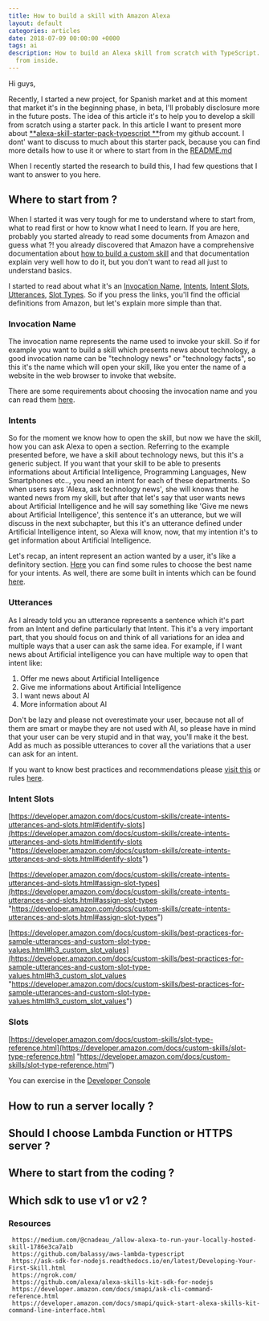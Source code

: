 ```yaml
---
title: How to build a skill with Amazon Alexa
layout: default
categories: articles
date: 2018-07-09 00:00:00 +0000
tags: ai
description: How to build an Alexa skill from scratch with TypeScript. Discover more
  from inside.
---
```

Hi guys,

Recently, I started a new project, for Spanish market and at this moment that market it's in the beginning phase, in beta, I'll probably disclosure more in the future posts. The idea of this article it's to help you to develop a skill from scratch using a starter pack. In this article I want to present more about [**alexa-skill-starter-pack-typescript **](https://github.com/boobo94/alexa-skill-starter-pack-typescript)from my github account. I dont' want to discuss to much about this starter pack, because you can find more details how to use it or where to start from in the [README.md](https://github.com/boobo94/alexa-skill-starter-pack-typescript/blob/master/README.md)

When I recently started the research to build this, I had few questions that I want to answer to you here. 

## Where to start from ?

When I started it was very tough for me to understand where to start from, what to read first or how to know what I need to learn. If you are here, probably you started already to read some documents from Amazon and guess what ?! you already discovered that Amazon have a comprehensive documentation about [how to build a custom skill](https://developer.amazon.com/docs/custom-skills/understanding-custom-skills.html) and that documentation explain very well how to do it, but you don't want to read all just to understand basics.

I started to read about what it's an [Invocation Name](https://developer.amazon.com/docs/custom-skills/choose-the-invocation-name-for-a-custom-skill.html), [Intents](https://developer.amazon.com/docs/custom-skills/create-the-interaction-model-for-your-skill.html#intents-and-slots), [Intent Slots](https://developer.amazon.com/docs/custom-skills/create-intents-utterances-and-slots.html#identify-slots), [Utterances](https://developer.amazon.com/docs/custom-skills/create-the-interaction-model-for-your-skill.html#sample-utterances), [Slot Types](https://developer.amazon.com/docs/custom-skills/create-intents-utterances-and-slots.html#identify-slots). So if you press the links, you'll find the official definitions from Amazon, but let's explain more simple than that.

### Invocation Name

The invocation name represents the name used to invoke your skill. So if for example you want to build a skill which presents news about technology, a good invocation name can be "technology news" or "technology facts", so this it's the name which will open your skill, like you enter the name of a website in the web browser to invoke that website. 

There are some requirements about choosing the invocation name and you can read them [here](https://developer.amazon.com/docs/custom-skills/choose-the-invocation-name-for-a-custom-skill.html#cert-invocation-name-req).

### Intents

So for the moment we know how to open the skill, but now we have the skill, how you can ask Alexa to open a section. Referring to the example presented before, we have a skill about technology news, but this it's a generic subject. If you want that your skill to be able to presents informations about Artificial Intelligence, Programming Languages, New Smartphones etc.., you need an intent for each of these departments. So when users says 'Alexa, ask technology news', she will knows that he wanted news from my skill, but after that let's say that user wants news about Artificial Intelligence and he will say something like 'Give me news about Artificial Intelligence', this sentence it's an utterance, but we will discuss in the next subchapter, but this it's an utterance defined under Artificial Intelligence intent, so Alexa will know, now, that my intention it's to get information about Artificial Intelligence.

Let's recap, an intent represent an action wanted by a user, it's like a definitory section. [Here](https://developer.amazon.com/docs/custom-skills/create-intents-utterances-and-slots.html#intent-name) you can find some rules to choose the best name for your intents. As well, there are some built in intents which can be found [here](https://developer.amazon.com/docs/custom-skills/built-in-intent-library.html).

### Utterances

As I already told you an utterance represents a sentence which it's part from an Intent and define particularly that Intent. This it's a very important part, that you should focus on and think of all variations for an idea and multiple ways that a user can ask the same idea. For example, if I want news about Artificial intelligence you can have multiple way to open that intent like:

1. Offer me news about Artificial Intelligence
2. Give me informations about Artificial Intelligence
3. I want news about AI
4. More information about AI

Don't be lazy and please not overestimate your user, because not all of them are smart or maybe they are not used with AI, so please have in mind that your user can be very stupid and in that way, you'll make it the best. Add as much as possible utterances to cover all the variations that a user can ask for an intent. 

If you want to know best practices and recommendations please [visit this](https://developer.amazon.com/docs/custom-skills/best-practices-for-sample-utterances-and-custom-slot-type-values.html) or rules [here](https://developer.amazon.com/docs/custom-skills/create-intents-utterances-and-slots.html#h3_intentref_rules).

### Intent Slots

[https://developer.amazon.com/docs/custom-skills/create-intents-utterances-and-slots.html#identify-slots](https://developer.amazon.com/docs/custom-skills/create-intents-utterances-and-slots.html#identify-slots "https://developer.amazon.com/docs/custom-skills/create-intents-utterances-and-slots.html#identify-slots")

[https://developer.amazon.com/docs/custom-skills/create-intents-utterances-and-slots.html#assign-slot-types](https://developer.amazon.com/docs/custom-skills/create-intents-utterances-and-slots.html#assign-slot-types "https://developer.amazon.com/docs/custom-skills/create-intents-utterances-and-slots.html#assign-slot-types")

[https://developer.amazon.com/docs/custom-skills/best-practices-for-sample-utterances-and-custom-slot-type-values.html#h3_custom_slot_values](https://developer.amazon.com/docs/custom-skills/best-practices-for-sample-utterances-and-custom-slot-type-values.html#h3_custom_slot_values "https://developer.amazon.com/docs/custom-skills/best-practices-for-sample-utterances-and-custom-slot-type-values.html#h3_custom_slot_values")

### Slots

[https://developer.amazon.com/docs/custom-skills/slot-type-reference.html](https://developer.amazon.com/docs/custom-skills/slot-type-reference.html "https://developer.amazon.com/docs/custom-skills/slot-type-reference.html")

You can exercise in the [Developer Console](https://developer.amazon.com/alexa/console/ask)

## How to run a server locally ?

## Should I choose Lambda Function or HTTPS server ?

## Where to start from the coding ?

## Which sdk to use v1 or v2 ?

###  Resources

     https://medium.com/@cnadeau_/allow-alexa-to-run-your-locally-hosted-skill-1786e3ca7a1b
     https://github.com/balassy/aws-lambda-typescript
     https://ask-sdk-for-nodejs.readthedocs.io/en/latest/Developing-Your-First-Skill.html
     https://ngrok.com/
     https://github.com/alexa/alexa-skills-kit-sdk-for-nodejs
     https://developer.amazon.com/docs/smapi/ask-cli-command-reference.html
     https://developer.amazon.com/docs/smapi/quick-start-alexa-skills-kit-command-line-interface.html